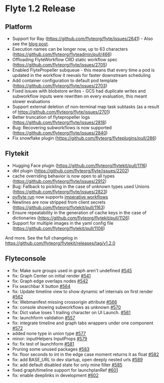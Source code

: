 # Flyte 1.2 Release

## Platform
- Support for Ray (https://github.com/flyteorg/flyte/issues/2641) - Also see the [blog post](https://blog.flyte.org/ray-and-flyte). 
- Execution names can be longer now, up to 63 characters (https://github.com/flyteorg/flyteadmin/pull/466)
- Offloading FlyteWorkflow CRD static workflow spec (https://github.com/flyteorg/flyte/issues/2705)
- Enabled FlytePropeller subqueue - this means that every time a pod is updated in the workflow it reevals for faster downstream scheduling
- Add container configuration to default pod template (https://github.com/flyteorg/flyte/issues/2703)
- Fixed issues with blobstore writes - GCS had duplicate writes and subworkflow inputs were rewritten on every evaluation, this meant slower evaluations
- Support external deletion of non-terminal map task subtasks (as a result of https://github.com/flyteorg/flyte/issues/2701)
- Better truncation of flytepropeller logs (https://github.com/flyteorg/flyte/issues/2818)
- Bug: Recovering subworkflows is now supported (https://github.com/flyteorg/flyte/issues/2840)
- Fix snowflake plugin (https://github.com/flyteorg/flyteplugins/pull/286)


## Flytekit
- Hugging Face plugin (https://github.com/flyteorg/flytekit/pull/1116)
- dbt plugin (https://github.com/flyteorg/flyte/issues/2202)
- cache overriding behavior is now open to all types (https://github.com/flyteorg/flyte/issues/2912)
- Bug: Fallback to pickling in the case of unknown types used Unions (https://github.com/flyteorg/flyte/issues/2823)
- [pyflyte run](https://docs.flyte.org/en/latest/api/flytekit/design/clis.html#pyflyte-run) now supports [imperative workflows](https://docs.flyte.org/en/latest/flytesnacks/auto/core/flyte_basics/imperative_wf_style.html#sphx-glr-auto-core-flyte-basics-imperative-wf-style-py)
- Newlines are now stripped from client secrets (https://github.com/flyteorg/flytekit/pull/1163)
- Ensure repeatability in the generation of cache keys in the case of dictionaries (https://github.com/flyteorg/flytekit/pull/1126) 
- Support for multiple images in the yaml config file (https://github.com/flyteorg/flytekit/pull/1106)

And more. See the full changelog in https://github.com/flyteorg/flytekit/releases/tag/v1.2.0


## Flyteconsole
- fix: Make sure groups used in graph aren't undefined [#545](https://github.com/flyteorg/flyteconsole/pull/545)
- fix: Graph Center on initial render [#541](https://github.com/flyteorg/flyteconsole/pull/541)
- fix: Graph edge overlaps nodes [#542](https://github.com/flyteorg/flyteconsole/pull/542) 
- Fix searchbar X button [#564](https://github.com/flyteorg/flyteconsole/pull/564)
- fix: Update timeline view to show dynamic wf internals on first render [#562](https://github.com/flyteorg/flyteconsole/pull/562)
- fix: Webmanifest missing crossorigin attribute [#566](https://github.com/flyteorg/flyteconsole/pull/566)
- fix: console showing subworkflows as unknown [#570](https://github.com/flyteorg/flyteconsole/pull/570)
- fix: Dict value loses 1 trailing character on UI Launch. [#561](https://github.com/flyteorg/flyteconsole/pull/561)
- fix: launchform validation [#557](https://github.com/flyteorg/flyteconsole/pull/557)
- fix: integrate timeline and graph tabs wrappers under one component [#572](https://github.com/flyteorg/flyteconsole/pull/572)
- added none type in union type [#577](https://github.com/flyteorg/flyteconsole/pull/577)
- minor: inputHelpers InputProps [#579](https://github.com/flyteorg/flyteconsole/pull/579)
- fix: fix test of launchform [#581](https://github.com/flyteorg/flyteconsole/pull/581)
- Pruning some unused packages [#583](https://github.com/flyteorg/flyteconsole/pull/583)
- fix: floor seconds to int in the edge case moment returns it as float [#582](https://github.com/flyteorg/flyteconsole/pull/582)
- fix: add BASE_URL to dev startup, open deeply nested urls [#589](https://github.com/flyteorg/flyteconsole/pull/589)
- fix: add default disabled state for only mine filter [#585](https://github.com/flyteorg/flyteconsole/pull/585)
- fixed graph/timeline support for launchplanRef [#601](https://github.com/flyteorg/flyteconsole/pull/601)
- fix: enable deeplinks in development [#602](https://github.com/flyteorg/flyteconsole/pull/602)
